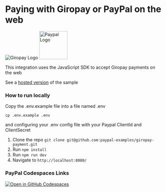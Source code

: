 # Paying with Giropay or PayPal on the web

<p>
<img src="https://www.paypalobjects.com/images/checkout/latinum/Altpay_logo_giropay.svg" alt="Giropay Logo">
<img src="https://upload.wikimedia.org/wikipedia/commons/b/b5/PayPal.svg" width="90px" alt="Paypal Logo">
</p>


This integration uses the JavaScript SDK to accept Giropay payments on the web


See a [hosted version](https://giropay-js-sdk.herokuapp.com) of the sample


### How to run locally

Copy the .env.example file into a file named .env

```
cp .env.example .env
```

and configuring your .env config file with your Paypal ClientId and ClientSecret

1. Clone the repo  `git clone git@github.com:paypal-examples/giropay-payment.git`
2. Run `npm install`
3. Run `npm run dev`
4. Navigate to `http://localhost:8080/`

### PayPal Codespaces Links
[![Open in GitHub Codespaces](https://github.com/codespaces/badge.svg)](https://codespaces.new/paypal-examples/giropay)

